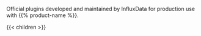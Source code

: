 Official plugins developed and maintained by InfluxData for production use with {{% product-name %}}.

{{< children >}}
